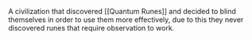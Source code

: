 A civilization that discovered [[Quantum Runes]] and decided to blind themselves in order to use them more effectively, due to this they never discovered runes that require observation to work.